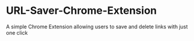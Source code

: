 # URL-Saver-Chrome-Extension
A simple Chrome Extension allowing users to save and delete links with just one click
